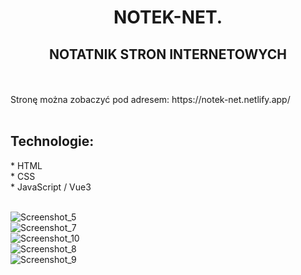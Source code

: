<h1 align="center"> NOTEK-NET. </h >
<br />
<h2 align="center"> NOTATNIK STRON INTERNETOWYCH  </h2>
<br />
<br />
Stronę można zobaczyć pod adresem: https://notek-net.netlify.app/
<br />
<br />
<h2 align="left"> Technologie: </h2>
* HTML 
<br />
* CSS
<br />
* JavaScript / Vue3
<br />
<br />


![Screenshot_5](https://user-images.githubusercontent.com/105555319/193323050-dd7cbdad-61d4-47cc-a99c-25f38f320d93.png)
<br />
![Screenshot_7](https://user-images.githubusercontent.com/105555319/192406901-5218eb46-d270-4388-ba38-436b7718dd73.png)
<br />
![Screenshot_10](https://user-images.githubusercontent.com/105555319/192406927-e30fbd37-c4a5-4e54-8b56-32a6d1a0647f.png)
<br />
![Screenshot_8](https://user-images.githubusercontent.com/105555319/192406945-1c921df8-8755-465f-836b-9bc572c36ac2.png)
<br />
![Screenshot_9](https://user-images.githubusercontent.com/105555319/192406968-f685a795-17a0-4e66-a9db-16fea44b1b8a.png)











